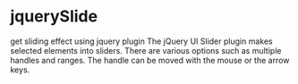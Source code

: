 # jquerySlide
get sliding effect using jquery plugin
The jQuery UI Slider plugin makes selected elements into sliders.
There are various options such as multiple handles and ranges. The handle can be moved with the mouse or the arrow keys.
